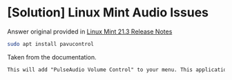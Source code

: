 # [Solution] Linux Mint Audio Issues

Answer original provided in [Linux Mint 21.3 Release Notes](https://www.linuxmint.com/rel_virginia.php)

```bash
sudo apt install pavucontrol
```

Taken from the documentation.

```txt
This will add "PulseAudio Volume Control" to your menu. This application has more configuration options than the default volume control.
```

